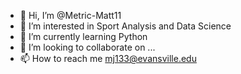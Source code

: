 - 👋 Hi, I’m @Metric-Matt11
- 👀 I’m interested in Sport Analysis and Data Science
- 🌱 I’m currently learning Python
- 💞️ I’m looking to collaborate on ...
- 📫 How to reach me mj133@evansville.edu

<!---
Metric-Matt11/Metric-Matt11 is a ✨ special ✨ repository because its `README.md` (this file) appears on your GitHub profile.
You can click the Preview link to take a look at your changes.
--->
